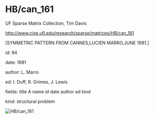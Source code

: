 # HB/can_161

 UF Sparse Matrix Collection, Tim Davis

 http://www.cise.ufl.edu/research/sparse/matrices/HB/can_161

 [SYMMETRIC PATTERN FROM CANNES,LUCIEN MARRO,JUNE 1981.]

 id: 94

 date: 1981

 author: L. Marro

 ed: I. Duff, R. Grimes, J. Lewis

 fields: title A name id date author ed kind

 kind: structural problem

![HB/can_161](http://yifanhu.net/GALLERY/GRAPHS/GIF_SMALL/HB@can_161.gif)
